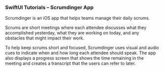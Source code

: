 ### SwiftUI Tutorials – Scrumdinger App

Scrumdinger is an iOS app that helps teams manage their daily scrums. 

Scrums are short meetings where each attendee discusses what they accomplished yesterday, what they are working on today, and any obstacles that might impact their work.

To help keep scrums short and focused, Scrumdinger uses visual and audio cues to indicate when and how long each attendee should speak. The app also displays a progress screen that shows the time remaining in the meeting and creates a transcript that the users can refer to later.
